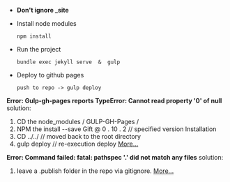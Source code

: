- **Don't ignore _site** 
- Install node modules
  ```
  npm install
  ```
  
- Run the project
  ```
  bundle exec jekyll serve  &  gulp
  ```
- Deploy to github pages
    ````
    push to repo -> gulp deploy
    ````


**Error: Gulp-gh-pages reports TypeError: Cannot read property '0' of null**
solution:

1. CD the node_modules / GULP-GH-Pages / 
2. NPM the install --save Gift @ 0 . 10 . 2 // specified version Installation 
3. CD ../../ // moved back to the root directory 
4. gulp deploy // re-execution deploy
[More...](https://hsiangfeng.github.io/gulp/20191220/1507807439/ "For More")

**Error: Command failed: fatal: pathspec '.' did not match any files**
solution:
1. leave a .publish folder in the repo via gitignore.
[More...](https://github.com/harrypujols/gulp/issues/1 "More...")